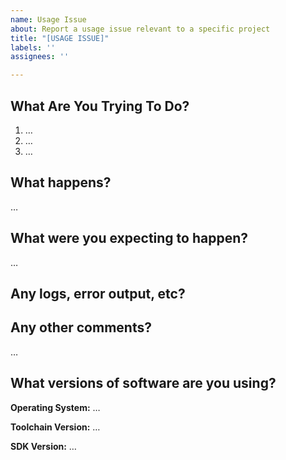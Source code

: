 ```yaml
---
name: Usage Issue
about: Report a usage issue relevant to a specific project
title: "[USAGE ISSUE]"
labels: ''
assignees: ''

---
```

<!-- Thanks for reporting an issue! Please make sure you click the link above to view the issue guidelines, then fill out the blanks below. -->

What Are You Trying To Do?
---------------------------
1. …
2. …
3. …

What happens?
-------------
…

What were you expecting to happen?
----------------------------------
…

Any logs, error output, etc?
----------------------------
<!-- If it’s long, please paste to https://gist.github.com/ and insert the link here. -->


Any other comments?
-------------------
…

What versions of software are you using?
----------------------------------------
**Operating System:** …

**Toolchain Version:** …

**SDK Version:** …
